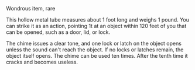 Wondrous item, rare 

This hollow metal tube measures about 1 foot long and weighs 1 pound. You can strike it as an action, pointing 1t at an object within 120 feet of you that can be opened, such as a door, lid, or lock. 

The chime issues a clear tone, and one lock or latch on the object opens unless the sound can't reach the object. If no locks or latches remain, the object itself opens. The chime can be used ten times. After the tenth time it cracks and becomes useless.